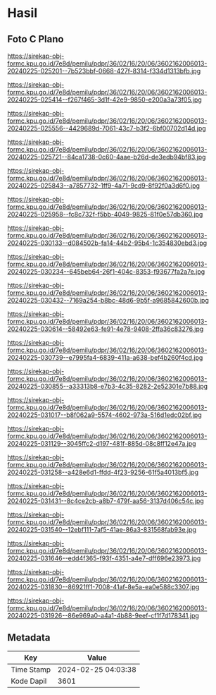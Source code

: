 # Hasil

## Foto C Plano

https://sirekap-obj-formc.kpu.go.id/7e8d/pemilu/pdpr/36/02/16/20/06/3602162006013-20240225-025201--7b523bbf-0668-427f-8314-f334d1313bfb.jpg

https://sirekap-obj-formc.kpu.go.id/7e8d/pemilu/pdpr/36/02/16/20/06/3602162006013-20240225-025414--f267f465-3d1f-42e9-9850-e200a3a73f05.jpg

https://sirekap-obj-formc.kpu.go.id/7e8d/pemilu/pdpr/36/02/16/20/06/3602162006013-20240225-025556--4429689d-7061-43c7-b3f2-6bf00702d14d.jpg

https://sirekap-obj-formc.kpu.go.id/7e8d/pemilu/pdpr/36/02/16/20/06/3602162006013-20240225-025721--84ca1738-0c60-4aae-b26d-de3edb94bf83.jpg

https://sirekap-obj-formc.kpu.go.id/7e8d/pemilu/pdpr/36/02/16/20/06/3602162006013-20240225-025843--a7857732-1ff9-4a71-9cd9-8f92f0a3d6f0.jpg

https://sirekap-obj-formc.kpu.go.id/7e8d/pemilu/pdpr/36/02/16/20/06/3602162006013-20240225-025958--fc8c732f-f5bb-4049-9825-81f0e57db360.jpg

https://sirekap-obj-formc.kpu.go.id/7e8d/pemilu/pdpr/36/02/16/20/06/3602162006013-20240225-030133--d084502b-fa14-44b2-95b4-1c354830ebd3.jpg

https://sirekap-obj-formc.kpu.go.id/7e8d/pemilu/pdpr/36/02/16/20/06/3602162006013-20240225-030234--645beb64-26f1-404c-8353-f93677fa2a7e.jpg

https://sirekap-obj-formc.kpu.go.id/7e8d/pemilu/pdpr/36/02/16/20/06/3602162006013-20240225-030432--7169a254-b8bc-48d6-9b5f-a9685842600b.jpg

https://sirekap-obj-formc.kpu.go.id/7e8d/pemilu/pdpr/36/02/16/20/06/3602162006013-20240225-030614--58492e63-fe91-4e78-9408-2ffa36c83276.jpg

https://sirekap-obj-formc.kpu.go.id/7e8d/pemilu/pdpr/36/02/16/20/06/3602162006013-20240225-030739--e7995fa4-6839-411a-a638-bef4b260f4cd.jpg

https://sirekap-obj-formc.kpu.go.id/7e8d/pemilu/pdpr/36/02/16/20/06/3602162006013-20240225-030855--a33313b8-e7b3-4c35-8282-2e52301e7b88.jpg

https://sirekap-obj-formc.kpu.go.id/7e8d/pemilu/pdpr/36/02/16/20/06/3602162006013-20240225-031017--b8f062a9-5574-4602-973a-516d1edc02bf.jpg

https://sirekap-obj-formc.kpu.go.id/7e8d/pemilu/pdpr/36/02/16/20/06/3602162006013-20240225-031129--3045ffc2-d197-481f-885d-08c8ff12e47a.jpg

https://sirekap-obj-formc.kpu.go.id/7e8d/pemilu/pdpr/36/02/16/20/06/3602162006013-20240225-031258--a428e6d1-ffdd-4f23-9256-61f5a4013bf5.jpg

https://sirekap-obj-formc.kpu.go.id/7e8d/pemilu/pdpr/36/02/16/20/06/3602162006013-20240225-031431--8c4ce2cb-a8b7-479f-aa56-3137d406c54c.jpg

https://sirekap-obj-formc.kpu.go.id/7e8d/pemilu/pdpr/36/02/16/20/06/3602162006013-20240225-031540--12ebf111-7af5-41ae-86a3-831568fab93e.jpg

https://sirekap-obj-formc.kpu.go.id/7e8d/pemilu/pdpr/36/02/16/20/06/3602162006013-20240225-031646--edd4f365-f93f-4351-a4e7-dff696e23973.jpg

https://sirekap-obj-formc.kpu.go.id/7e8d/pemilu/pdpr/36/02/16/20/06/3602162006013-20240225-031830--86921ff1-7008-41af-8e5a-ea0e588c3307.jpg

https://sirekap-obj-formc.kpu.go.id/7e8d/pemilu/pdpr/36/02/16/20/06/3602162006013-20240225-031926--86e969a0-a4a1-4b88-9eef-cf1f7d178341.jpg


## Metadata

| Key        | Value               |
| ---------- | ------------------- |
| Time Stamp | 2024-02-25 04:03:38 |
| Kode Dapil | 3601                |



